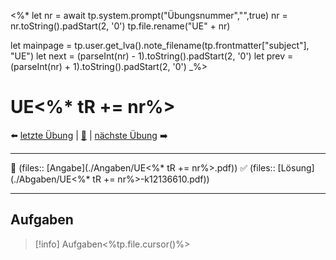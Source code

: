 <%*
let nr = await tp.system.prompt("Übungsnummer","",true)
nr = nr.toString().padStart(2, '0')
tp.file.rename("UE" + nr)

let mainpage = tp.user.get_lva().note_filename(tp.frontmatter["subject"], "UE")
let next = (parseInt(nr) - 1).toString().padStart(2, '0')
let prev = (parseInt(nr) + 1).toString().padStart(2, '0')
_%>

# UE<%* tR += nr%>

⬅️ <a href="./UE<%* tR += next %>.md" class="internal-link">letzte Übung</a> | [📓](<%*tR += mainpage%>) | <a href="./UE<%* tR += prev %>.md" class="internal-link">nächste Übung</a> ➡️ 

---

📝 (files:: [Angabe](./Angaben/UE<%* tR += nr%>.pdf))
✅ (files:: [Lösung](./Abgaben/UE<%* tR += nr%>-k12136610.pdf))

---

## Aufgaben

> [!info] Aufgaben<%tp.file.cursor()%>
